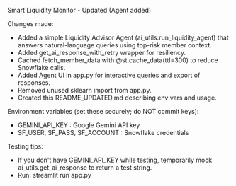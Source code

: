 Smart Liquidity Monitor - Updated (Agent added)

Changes made:
- Added a simple Liquidity Advisor Agent (ai_utils.run_liquidity_agent) that answers natural-language queries using top-risk member context.
- Added get_ai_response_with_retry wrapper for resiliency.
- Cached fetch_member_data with @st.cache_data(ttl=300) to reduce Snowflake calls.
- Added Agent UI in app.py for interactive queries and export of responses.
- Removed unused sklearn import from app.py.
- Created this README_UPDATED.md describing env vars and usage.

Environment variables (set these securely; do NOT commit keys):
- GEMINI_API_KEY : Google Gemini API key
- SF_USER, SF_PASS, SF_ACCOUNT : Snowflake credentials

Testing tips:
- If you don't have GEMINI_API_KEY while testing, temporarily mock ai_utils.get_ai_response to return a test string.
- Run: streamlit run app.py
